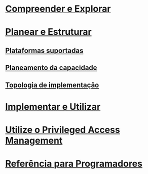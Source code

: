 # [Compreender e Explorar](/microsoft-identity-manager/understand-explore/microsoft-identity-manager-2016)
# [Planear e Estruturar](/microsoft-identity-manager/plan-design/microsoft-identity-manager-2016-supported-platforms)
## [Plataformas suportadas](microsoft-identity-manager-2016-supported-platforms.md)
## [Planeamento da capacidade](capacity-planning-guide.md)
## [Topologia de implementação](topology-considerations.md)
# [Implementar e Utilizar](/microsoft-identity-manager/deploy-use/microsoft-identity-manager-deploy)
# [Utilize o Privileged Access Management](/microsoft-identity-manager/pam/privileged-identity-management-for-active-directory-domain-services)
# [Referência para Programadores](/microsoft-identity-manager/reference/microsoft-identity-manager-2016-developer-reference)


<!--HONumber=Jun16_HO3-->


